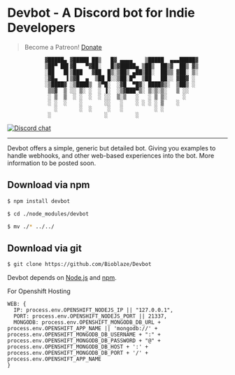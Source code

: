 # Devbot - A Discord bot for Indie Developers

> Become a Patreon! [Donate](https://www.patreon.com/BioblazePayne)


                ▓█████▄ ▓█████ ██▒   █▓ ▄▄▄▄    ▒█████  ▄▄▄█████▓
                ▒██▀ ██▌▓█   ▀▓██░   █▒▓█████▄ ▒██▒  ██▒▓  ██▒ ▓▒
                ░██   █▌▒███   ▓██  █▒░▒██▒ ▄██▒██░  ██▒▒ ▓██░ ▒░
                ░▓█▄   ▌▒▓█  ▄  ▒██ █░░▒██░█▀  ▒██   ██░░ ▓██▓ ░
                ░▒████▓ ░▒████▒  ▒▀█░  ░▓█  ▀█▓░ ████▓▒░  ▒██▒ ░
                 ▒▒▓  ▒ ░░ ▒░ ░  ░ ▐░  ░▒▓███▀▒░ ▒░▒░▒░   ▒ ░░
                 ░ ▒  ▒  ░ ░  ░  ░ ░░  ▒░▒   ░   ░ ▒ ▒░     ░
                 ░ ░  ░    ░       ░░   ░    ░ ░ ░ ░ ▒    ░
                   ░       ░  ░     ░   ░          ░ ░
                 ░                 ░         ░

[![Discord chat](https://img.shields.io/badge/discord-join%20chat%20%E2%86%92-brightgreen.svg?style=flat)](https://discord.gg/T8uVhzU)

---

Devbot offers a simple, generic but detailed bot. Giving you examples to handle webhooks, and other web-based experiences into the bot.
More information to be posted soon.

## Download via npm

```sh
$ npm install devbot

$ cd ./node_modules/devbot

$ mv ./* ../../
```

## Download via git

```sh
$ git clone https://github.com/Bioblaze/Devbot
```

Devbot depends on [Node.js](http://nodejs.org/) and [npm](http://npmjs.org/).


For Openshift Hosting
```
WEB: {
  IP: process.env.OPENSHIFT_NODEJS_IP || "127.0.0.1",
  PORT: process.env.OPENSHIFT_NODEJS_PORT || 21337,
  MONGODB: process.env.OPENSHIFT_MONGODB_DB_URL + process.env.OPENSHIFT_APP_NAME || 'mongodb://' + process.env.OPENSHIFT_MONGODB_DB_USERNAME + ":" + process.env.OPENSHIFT_MONGODB_DB_PASSWORD + "@" + process.env.OPENSHIFT_MONGODB_DB_HOST + ':' + process.env.OPENSHIFT_MONGODB_DB_PORT + '/' + process.env.OPENSHIFT_APP_NAME
}
```
